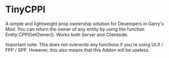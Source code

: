 # TinyCPPI

A simple and lightweight prop ownership solution for Developers in Garry's Mod.
You can return the owner of any entity by using the function Entity:CPPIGetOwner(). Works both Server and Clientside.

Important note: This does not overwrite any functions if you're using ULX / FPP / SPP. However, this also means that this Addon will be useless.
